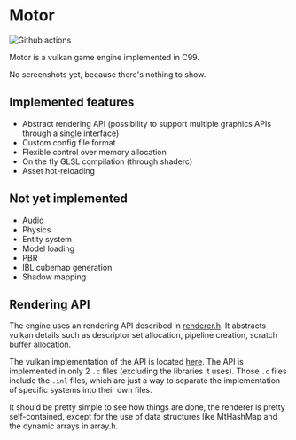 # Motor

![Github actions](https://github.com/felipeagc/motor/workflows/build/badge.svg)

Motor is a vulkan game engine implemented in C99.

No screenshots yet, because there's nothing to show.


## Implemented features
- Abstract rendering API (possibility to support multiple graphics APIs through a single interface)
- Custom config file format
- Flexible control over memory allocation
- On the fly GLSL compilation (through shaderc)
- Asset hot-reloading

## Not yet implemented
- Audio
- Physics
- Entity system
- Model loading
- PBR
- IBL cubemap generation
- Shadow mapping

## Rendering API
The engine uses an rendering API described in [renderer.h](https://github.com/felipeagc/motor/blob/master/include/motor/renderer.h).
It abstracts vulkan details such as descriptor set allocation, pipeline creation, scratch buffer allocation.

The vulkan implementation of the API is located [here](https://github.com/felipeagc/motor/tree/master/src/motor/vulkan).
The API is implemented in only 2 `.c` files (excluding the libraries it uses).
Those `.c` files include the `.inl` files, which are just a way to separate the implementation of specific systems into their own files.

It should be pretty simple to see how things are done, the renderer is pretty self-contained,
except for the use of data structures like MtHashMap and the dynamic arrays in array.h.
